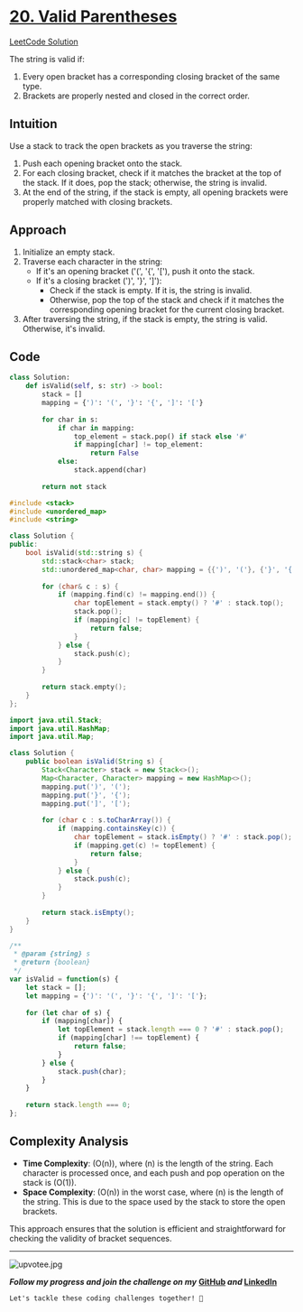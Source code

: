 # [20. Valid Parentheses](https://leetcode.com/problems/valid-parentheses/description/)
[LeetCode Solution](https://leetcode.com/problems/largest-rectangle-in-histogram/solutions/5540315/best-solution-challenge-day-3-revisewitharshttps://leetcode.com/problems/valid-parentheses/solutions/5540421/best-solution-challenge-day-3-revisewitharsh)

The string is valid if:
1. Every open bracket has a corresponding closing bracket of the same type.
2. Brackets are properly nested and closed in the correct order.

## Intuition

Use a stack to track the open brackets as you traverse the string:
1. Push each opening bracket onto the stack.
2. For each closing bracket, check if it matches the bracket at the top of the stack. If it does, pop the stack; otherwise, the string is invalid.
3. At the end of the string, if the stack is empty, all opening brackets were properly matched with closing brackets.

## Approach

1. Initialize an empty stack.
2. Traverse each character in the string:
   - If it's an opening bracket ('(', '{', '['), push it onto the stack.
   - If it's a closing bracket (')', '}', ']'):
     - Check if the stack is empty. If it is, the string is invalid.
     - Otherwise, pop the top of the stack and check if it matches the corresponding opening bracket for the current closing bracket.
3. After traversing the string, if the stack is empty, the string is valid. Otherwise, it's invalid.

## Code

```python []
class Solution:
    def isValid(self, s: str) -> bool:
        stack = []
        mapping = {')': '(', '}': '{', ']': '['}
        
        for char in s:
            if char in mapping:
                top_element = stack.pop() if stack else '#'
                if mapping[char] != top_element:
                    return False
            else:
                stack.append(char)
        
        return not stack
```

```cpp []
#include <stack>
#include <unordered_map>
#include <string>

class Solution {
public:
    bool isValid(std::string s) {
        std::stack<char> stack;
        std::unordered_map<char, char> mapping = {{')', '('}, {'}', '{'}, {']', '['}};
        
        for (char& c : s) {
            if (mapping.find(c) != mapping.end()) {
                char topElement = stack.empty() ? '#' : stack.top();
                stack.pop();
                if (mapping[c] != topElement) {
                    return false;
                }
            } else {
                stack.push(c);
            }
        }
        
        return stack.empty();
    }
};
```

```java []
import java.util.Stack;
import java.util.HashMap;
import java.util.Map;

class Solution {
    public boolean isValid(String s) {
        Stack<Character> stack = new Stack<>();
        Map<Character, Character> mapping = new HashMap<>();
        mapping.put(')', '(');
        mapping.put('}', '{');
        mapping.put(']', '[');
        
        for (char c : s.toCharArray()) {
            if (mapping.containsKey(c)) {
                char topElement = stack.isEmpty() ? '#' : stack.pop();
                if (mapping.get(c) != topElement) {
                    return false;
                }
            } else {
                stack.push(c);
            }
        }
        
        return stack.isEmpty();
    }
}
```

```javascript []
/**
 * @param {string} s
 * @return {boolean}
 */
var isValid = function(s) {
    let stack = [];
    let mapping = {')': '(', '}': '{', ']': '['};
    
    for (let char of s) {
        if (mapping[char]) {
            let topElement = stack.length === 0 ? '#' : stack.pop();
            if (mapping[char] !== topElement) {
                return false;
            }
        } else {
            stack.push(char);
        }
    }
    
    return stack.length === 0;
};
```

## Complexity Analysis

- **Time Complexity**: \(O(n)\), where \(n\) is the length of the string. Each character is processed once, and each push and pop operation on the stack is \(O(1)\).
- **Space Complexity**: \(O(n)\) in the worst case, where \(n\) is the length of the string. This is due to the space used by the stack to store the open brackets.

This approach ensures that the solution is efficient and straightforward for checking the validity of bracket sequences.

---
![upvotee.jpg](https://assets.leetcode.com/users/images/e9ab2638-b67e-4627-b3b2-9a9a22f0846e_1674113681.4102023.jpeg)

***Follow my progress and join the challenge on my*** **[GitHub](https://github.com/nandini-gangrade/DSA-Sheet) *and* [LinkedIn](https://www.linkedin.com/feed/update/urn:li:activity:7221580562367414272/)** 

`Let's tackle these coding challenges together! 🚀`
